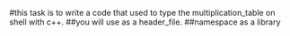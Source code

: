 #this task is to write a code that used to type the multiplication_table on shell with c++.
##you will use <iostream> as a header_file.
##namespace as a library 


